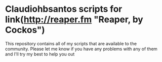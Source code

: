 # Claudiohbsantos scripts for link(http://reaper.fm "Reaper, by Cockos")

This repository contains all of my scripts that are available to the community. Please let me know if you have any problems with any of them and I'll try my best to help you out 

